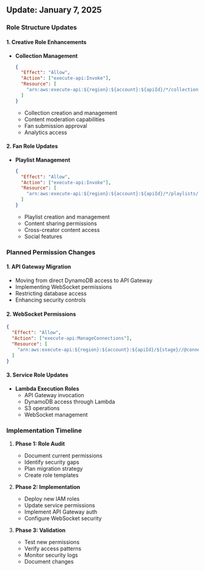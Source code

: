 ## Update: January 7, 2025

### Role Structure Updates

#### 1. Creative Role Enhancements

- **Collection Management**
  ```json
  {
    "Effect": "Allow",
    "Action": ["execute-api:Invoke"],
    "Resource": [
      "arn:aws:execute-api:${region}:${account}:${apiId}/*/collections/*"
    ]
  }
  ```
  - Collection creation and management
  - Content moderation capabilities
  - Fan submission approval
  - Analytics access

#### 2. Fan Role Updates

- **Playlist Management**
  ```json
  {
    "Effect": "Allow",
    "Action": ["execute-api:Invoke"],
    "Resource": [
      "arn:aws:execute-api:${region}:${account}:${apiId}/*/playlists/*"
    ]
  }
  ```
  - Playlist creation and management
  - Content sharing permissions
  - Cross-creator content access
  - Social features

### Planned Permission Changes

#### 1. API Gateway Migration

- Moving from direct DynamoDB access to API Gateway
- Implementing WebSocket permissions
- Restricting database access
- Enhancing security controls

#### 2. WebSocket Permissions

```json
{
  "Effect": "Allow",
  "Action": ["execute-api:ManageConnections"],
  "Resource": [
    "arn:aws:execute-api:${region}:${account}:${apiId}/${stage}//@connections/*"
  ]
}
```

#### 3. Service Role Updates

- **Lambda Execution Roles**
  - API Gateway invocation
  - DynamoDB access through Lambda
  - S3 operations
  - WebSocket management

### Implementation Timeline

1. **Phase 1: Role Audit**

   - Document current permissions
   - Identify security gaps
   - Plan migration strategy
   - Create role templates

2. **Phase 2: Implementation**

   - Deploy new IAM roles
   - Update service permissions
   - Implement API Gateway auth
   - Configure WebSocket security

3. **Phase 3: Validation**
   - Test new permissions
   - Verify access patterns
   - Monitor security logs
   - Document changes
